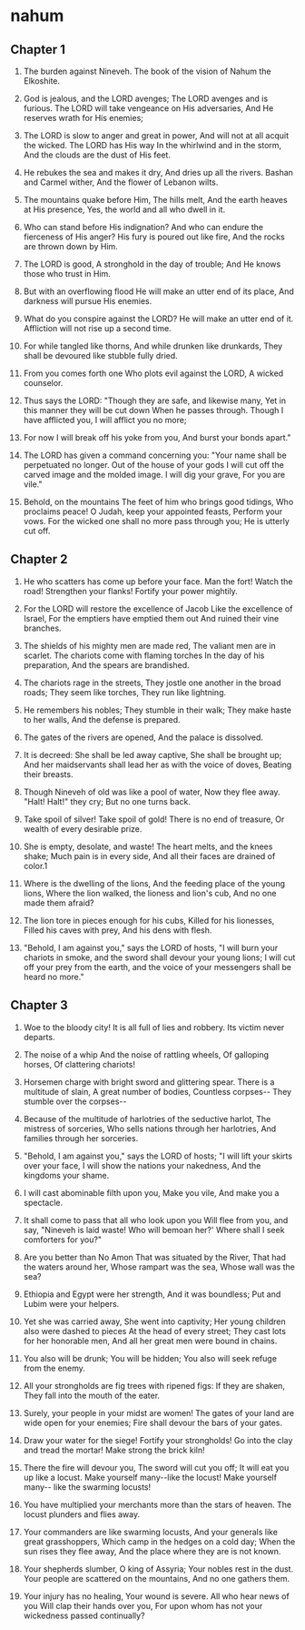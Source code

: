 # nahum

## Chapter 1

1. The burden against Nineveh. The book of the vision of Nahum the Elkoshite.

2. God is jealous, and the LORD avenges; The LORD avenges and is furious. The LORD will take vengeance on His adversaries, And He reserves wrath for His enemies;

3. The LORD is slow to anger and great in power, And will not at all acquit the wicked. The LORD has His way In the whirlwind and in the storm, And the clouds are the dust of His feet.

4. He rebukes the sea and makes it dry, And dries up all the rivers. Bashan and Carmel wither, And the flower of Lebanon wilts.

5. The mountains quake before Him, The hills melt, And the earth heaves at His presence, Yes, the world and all who dwell in it.

6. Who can stand before His indignation? And who can endure the fierceness of His anger? His fury is poured out like fire, And the rocks are thrown down by Him.

7. The LORD is good, A stronghold in the day of trouble; And He knows those who trust in Him.

8. But with an overflowing flood He will make an utter end of its place, And darkness will pursue His enemies.

9. What do you conspire against the LORD? He will make an utter end of it. Affliction will not rise up a second time.

10. For while tangled like thorns, And while drunken like drunkards, They shall be devoured like stubble fully dried.

11. From you comes forth one Who plots evil against the LORD, A wicked counselor.

12. Thus says the LORD: "Though they are safe, and likewise many, Yet in this manner they will be cut down When he passes through. Though I have afflicted you, I will afflict you no more;

13. For now I will break off his yoke from you, And burst your bonds apart."

14. The LORD has given a command concerning you: "Your name shall be perpetuated no longer. Out of the house of your gods I will cut off the carved image and the molded image. I will dig your grave, For you are vile."

15. Behold, on the mountains The feet of him who brings good tidings, Who proclaims peace! O Judah, keep your appointed feasts, Perform your vows. For the wicked one shall no more pass through you; He is utterly cut off.

## Chapter 2

1. He who scatters has come up before your face. Man the fort! Watch the road! Strengthen your flanks! Fortify your power mightily.

2. For the LORD will restore the excellence of Jacob Like the excellence of Israel, For the emptiers have emptied them out And ruined their vine branches.

3. The shields of his mighty men are made red, The valiant men are in scarlet. The chariots come with flaming torches In the day of his preparation, And the spears are brandished.

4. The chariots rage in the streets, They jostle one another in the broad roads; They seem like torches, They run like lightning.

5. He remembers his nobles; They stumble in their walk; They make haste to her walls, And the defense is prepared.

6. The gates of the rivers are opened, And the palace is dissolved.

7. It is decreed: She shall be led away captive, She shall be brought up; And her maidservants shall lead her as with the voice of doves, Beating their breasts.

8. Though Nineveh of old was like a pool of water, Now they flee away. "Halt! Halt!" they cry; But no one turns back.

9. Take spoil of silver! Take spoil of gold! There is no end of treasure, Or wealth of every desirable prize.

10. She is empty, desolate, and waste! The heart melts, and the knees shake; Much pain is in every side, And all their faces are drained of color.1

11. Where is the dwelling of the lions, And the feeding place of the young lions, Where the lion walked, the lioness and lion's cub, And no one made them afraid?

12. The lion tore in pieces enough for his cubs, Killed for his lionesses, Filled his caves with prey, And his dens with flesh.

13. "Behold, I am against you," says the LORD of hosts, "I will burn your chariots in smoke, and the sword shall devour your young lions; I will cut off your prey from the earth, and the voice of your messengers shall be heard no more."

## Chapter 3

1. Woe to the bloody city! It is all full of lies and robbery. Its victim never departs.

2. The noise of a whip And the noise of rattling wheels, Of galloping horses, Of clattering chariots!

3. Horsemen charge with bright sword and glittering spear. There is a multitude of slain, A great number of bodies, Countless corpses-- They stumble over the corpses--

4. Because of the multitude of harlotries of the seductive harlot, The mistress of sorceries, Who sells nations through her harlotries, And families through her sorceries.

5. "Behold, I am against you," says the LORD of hosts; "I will lift your skirts over your face, I will show the nations your nakedness, And the kingdoms your shame.

6. I will cast abominable filth upon you, Make you vile, And make you a spectacle.

7. It shall come to pass that all who look upon you Will flee from you, and say, "Nineveh is laid waste! Who will bemoan her?' Where shall I seek comforters for you?"

8. Are you better than No Amon That was situated by the River, That had the waters around her, Whose rampart was the sea, Whose wall was the sea?

9. Ethiopia and Egypt were her strength, And it was boundless; Put and Lubim were your helpers.

10. Yet she was carried away, She went into captivity; Her young children also were dashed to pieces At the head of every street; They cast lots for her honorable men, And all her great men were bound in chains.

11. You also will be drunk; You will be hidden; You also will seek refuge from the enemy.

12. All your strongholds are fig trees with ripened figs: If they are shaken, They fall into the mouth of the eater.

13. Surely, your people in your midst are women! The gates of your land are wide open for your enemies; Fire shall devour the bars of your gates.

14. Draw your water for the siege! Fortify your strongholds! Go into the clay and tread the mortar! Make strong the brick kiln!

15. There the fire will devour you, The sword will cut you off; It will eat you up like a locust. Make yourself many--like the locust! Make yourself many-- like the swarming locusts!

16. You have multiplied your merchants more than the stars of heaven. The locust plunders and flies away.

17. Your commanders are like swarming locusts, And your generals like great grasshoppers, Which camp in the hedges on a cold day; When the sun rises they flee away, And the place where they are is not known.

18. Your shepherds slumber, O king of Assyria; Your nobles rest in the dust. Your people are scattered on the mountains, And no one gathers them.

19. Your injury has no healing, Your wound is severe. All who hear news of you Will clap their hands over you, For upon whom has not your wickedness passed continually?

